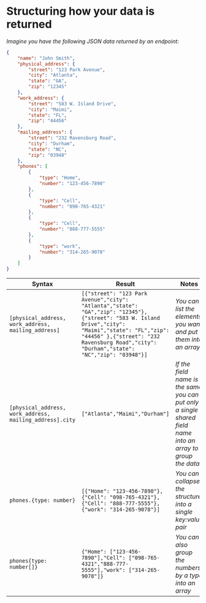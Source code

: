 # Structuring how your data is returned

*Imagine you have the following JSON data returned by an endpoint:*

``` json
{
    "name": "John Smith",
    "physical_address": {
        "street": "123 Park Avenue",
        "city": "Atlanta",
        "state": "GA",
        "zip": "12345"
    },
    "work_address": {
        "street": "583 W. Island Drive",
        "city": "Maimi",
        "state": "FL",
        "zip": "44456"
    },
    "mailing_address": {
        "street": "232 Ravensburg Road",
        "city": "Durham",
        "state": "NC",
        "zip": "03948"
    },
    "phones": [
        {
            "type": "Home",
            "number": "123-456-7890"
        },
        {
            "type": "Cell",
            "number": "098-765-4321"
        },
        {
            "type": "Cell",
            "number": "888-777-5555" 
        },
        {
            "type": "work",
            "number": "314-265-9078"
        }
    ]
}
```

| Syntax  | Result | Notes |
| ------------- | ------------- | ------------- |
| `[physical_address, work_address, mailing_address]` | `[{"street": "123 Park Avenue","city": "Atlanta","state": "GA","zip": "12345"},{"street": "583 W. Island Drive","city": "Maimi","state": "FL","zip": "44456" },{"street": "232 Ravensburg Road","city": "Durham","state": "NC","zip": "03948"}]` | *You can list the elements you want and put them into an array* | 
| `[physical_address, work_address, mailing_address].city` | `["Atlanta","Maimi","Durham"]` | *If the field name is the same you can put only a single shared field name into an array to group the data* | 
| `phones.{type: number}` | `[{"Home": "123-456-7890"},{"Cell": "098-765-4321"},{"Cell": "888-777-5555"},{"work": "314-265-9078"}]` | *You can collapse the structure into a single key:value pair* | 
| `phones{type: number[]}` | `{"Home": ["123-456-7890"],"Cell": ["098-765-4321","888-777-5555"],"work": ["314-265-9078"]}` | *You can also group the numbers by a type into an array* | 
